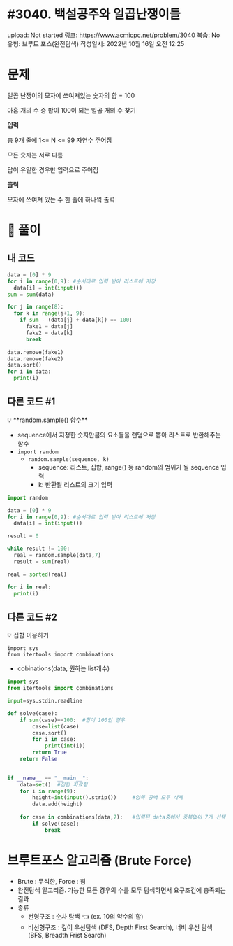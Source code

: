 # #3040. 백설공주와 일곱난쟁이들

upload: Not started
링크: https://www.acmicpc.net/problem/3040
복습: No
유형: 브루트 포스(완전탐색)
작성일시: 2022년 10월 16일 오전 12:25

# 문제

일곱 난쟁이의 모자에 쓰여져있는 숫자의 합 = 100

아홉 개의 수 중 합이 100이 되는 일곱 개의 수 찾기

**입력**

총 9개 줄에 1<= N <= 99 자연수 주어짐

모든 숫자는 서로 다름

답이 유일한 경우만 입력으로 주어짐

**출력**

모자에 쓰여져 있는 수 한 줄에 하나씩 출력

# 👀 풀이

## 내 코드

```python
data = [0] * 9
for i in range(0,9): #순서대로 입력 받아 리스트에 저장
  data[i] = int(input())
sum = sum(data)

for j in range(8):
  for k in range(j+1, 9):
    if sum - (data[j] + data[k]) == 100: 
      fake1 = data[j]
      fake2 = data[k]
      break

data.remove(fake1)
data.remove(fake2)
data.sort()
for i in data:
  print(i)
```

## 다른 코드 #1

<aside>
💡 **random.sample() 함수**

</aside>

- sequence에서 지정한 숫자만큼의 요소들을 랜덤으로 뽑아 리스트로 반환해주는 함수
- `import random`
    - `random.sample(sequence, k)`
        - sequence: 리스트, 집합, range() 등 random의 범위가 될 sequence 입력
        - k: 반환될 리스트의 크기 입력

```python
import random

data = [0] * 9
for i in range(0,9): #순서대로 입력 받아 리스트에 저장
  data[i] = int(input())

result = 0

while result != 100:
  real = random.sample(data,7)
  result = sum(real)

real = sorted(real)

for i in real:
  print(i)
```

## 다른 코드 #2

<aside>
💡 집합 이용하기

</aside>

```
import sys
from itertools import combinations
```

- cobinations(data, 원하는 list개수)

```python
import sys
from itertools import combinations

input=sys.stdin.readline

def solve(case):
    if sum(case)==100:  #합이 100인 경우 
        case=list(case)
        case.sort()
        for i in case:
            print(int(i))
        return True
    return False
     

if __name__ == "__main__":
    data=set()  #집합 자료형
    for i in range(9):
        height=int(input().strip())     #양쪽 공백 모두 삭제
        data.add(height)
     
    for case in combinations(data,7):   #입력된 data중에서 중복없이 7개 선택
        if solve(case):
            break
```

# **브루트포스 알고리즘 (Brute Force)**

- Brute : 무식한, Force : 힘
- 완전탐색 알고리즘. 가능한 모든 경우의 수를 모두 탐색하면서 요구조건에 충족되는 결과
- 종류
    - 선형구조 : 순차 탐색 👈 (ex. 10의 약수의 합)
    - 비선형구조 : 깊이 우선탐색 (DFS, Depth First Search), 너비 우선 탐색 (BFS, Breadth Frist Search)